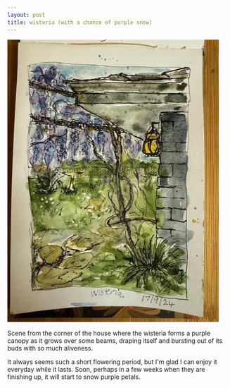 ```yaml
---
layout: post
title: wisteria (with a chance of purple snow)
---
```

![GitHub Image](/images/wisteria.jpg)


Scene from the corner of the house where the wisteria forms a purple canopy as it grows over some beams, draping itself and bursting out of its buds with so much aliveness.

It always seems such a short flowering period, but I'm glad I can enjoy it everyday while it lasts.  Soon, perhaps in a few weeks when they are finishing up, it will start to snow purple petals.
